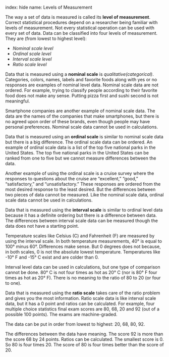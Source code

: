 index: hide
name: Levels of Measurement

The way a set of data is measured is called its  **level of measurement**. Correct statistical procedures depend on a researcher being familiar with levels of measurement. Not every statistical operation can be used with every set of data. Data can be classified into four levels of measurement. They are (from lowest to highest level):

  *  *Nominal scale level*
  *  *Ordinal scale level*
  *  *Interval scale level*
  *  *Ratio scale level*

Data that is measured using a  **nominal scale** is  *qualitative(categorical)*. Categories, colors, names, labels and favorite foods along with yes or no responses are examples of nominal level data. Nominal scale data are not ordered. For example, trying to classify people according to their favorite food does not make any sense. Putting pizza first and sushi second is not meaningful.

Smartphone companies are another example of nominal scale data. The data are the names of the companies that make smartphones, but there is no agreed upon order of these brands, even though people may have personal preferences. Nominal scale data cannot be used in calculations.

Data that is measured using an  **ordinal scale** is similar to nominal scale data but there is a big difference. The ordinal scale data can be ordered. An example of ordinal scale data is a list of the top five national parks in the United States. The top five national parks in the United States can be ranked from one to five but we cannot measure differences between the data.

Another example of using the ordinal scale is a cruise survey where the responses to questions about the cruise are “excellent,” “good,” “satisfactory,” and “unsatisfactory.”  These responses are ordered from the most desired response to the least desired.  But the differences between two pieces of data cannot be measured. Like the nominal scale data, ordinal scale data cannot be used in calculations.

Data that is measured using the  **interval scale** is similar to ordinal level data because it has a definite ordering but there is a difference between data. The differences between interval scale data can be measured though the data does not have a starting point.

Temperature scales like Celsius (C) and Fahrenheit (F) are measured by using the interval scale. In both temperature measurements, 40° is equal to 100° minus 60°. Differences make sense. But 0 degrees does not because, in both scales, 0 is not the absolute lowest temperature. Temperatures like  -10° F and -15° C exist and are colder than 0.

Interval level data can be used in calculations, but one type of comparison cannot be done.  80° C is not four times as hot as 20° C (nor is 80° F four times as hot as 20° F). There is no meaning to the ratio of 80 to 20 (or four to one).

Data that is measured using the  **ratio scale** takes care of the ratio problem and gives you the most information. Ratio scale data is like interval scale data, but it has a 0 point and ratios can be calculated. For example, four multiple choice statistics final exam scores are 80, 68, 20 and 92 (out of a possible 100 points). The exams are machine-graded.

The data can be put in order from lowest to highest:  20, 68, 80, 92.

The differences between the data have meaning. The score 92 is more than the score 68 by 24 points.
Ratios can be calculated. The smallest score is 0. So 80 is four times 20. The score of 80 is four times better than the score of 20.
